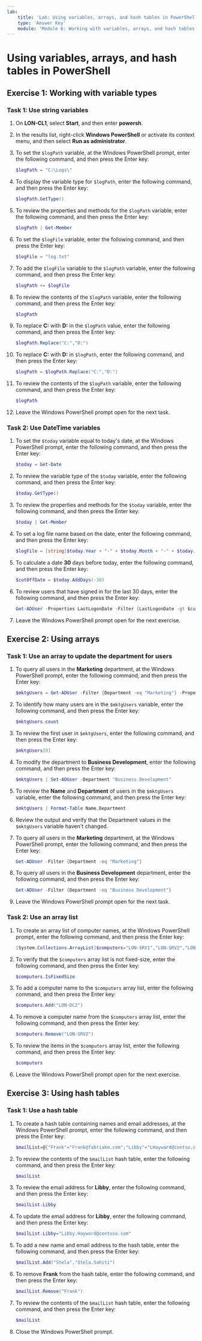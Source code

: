 ```yaml
---
lab:
    title: 'Lab: Using variables, arrays, and hash tables in PowerShell'
    type: 'Answer Key'
    module: 'Module 6: Working with variables, arrays, and hash tables'
---
```


# Using variables, arrays, and hash tables in PowerShell

## Exercise 1: Working with variable types

### Task 1: Use string variables

1. On **LON-CL1**, select **Start**, and then enter **powersh**.
1. In the results list, right-click **Windows PowerShell** or activate its context menu, and then select **Run as administrator**.
1. To set the `$logPath` variable, at the Windows PowerShell prompt, enter the following command, and then press the Enter key:

   ```powershell
   $logPath = "C:\Logs\"
   ```

1. To display the variable type for `$logPath`, enter the following command, and then press the Enter key:

   ```powershell
   $logPath.GetType()
   ```

1. To review the properties and methods for the `$logPath` variable, enter the following command, and then press the Enter key:

    ```powershell
    $logPath | Get-Member
    ```

1. To set the `$logFile` variable, enter the following command, and then press the Enter key:

    ```powershell
    $logFile = "log.txt"
    ```

1. To add the `$logFile` variable to the `$logPath` variable, enter the following command, and then press the Enter key:

    ```powershell
    $logPath += $logFile
    ```

1. To review the contents of the `$logPath` variable, enter the following command, and then press the Enter key:

    ```powershell
    $logPath
    ```

1. To replace **C:** with **D:** in the `$logPath` value, enter the following command, and then press the Enter key:

    ```powershell
    $logPath.Replace("C:","D:")
    ```

1. To replace **C:** with **D:** in `$logPath`, enter the following command, and then press the Enter key:

    ```powershell
    $logPath = $logPath.Replace("C:","D:")
    ```

1. To review the contents of the `$logPath` variable, enter the following command, and then press the Enter key:

     ```powershell
     $logPath
     ```

1. Leave the Windows PowerShell prompt open for the next task.

### Task 2: Use DateTime variables

1. To set the `$today` variable equal to today's date, at the Windows PowerShell prompt, enter the following command, and then press the Enter key:

   ```powershell
   $today = Get-Date
   ```

1. To review the variable type of the `$today` variable, enter the following command, and then press the Enter key:

   ```powershell
   $today.GetType()
   ```

1. To review the properties and methods for the `$today` variable, enter the following command, and then press the Enter key:

   ```powershell
   $today | Get-Member
   ```

1. To set a log file name based on the date, enter the following command, and then press the Enter key:

   ```powershell
   $logFile = [string]$today.Year + "-" + $today.Month + "-" + $today.Day + "-" + $today.Hour + "-" + $today.Minute + ".txt"
   ```

1. To calculate a date **30** days before today, enter the following command, and then press the Enter key:

   ```powershell
   $cutOffDate = $today.AddDays(-30)
   ```

1. To review users that have signed in for the last 30 days, enter the following command, and then press the Enter key:

   ```powershell
   Get-ADUser -Properties LastLogonDate -Filter {LastLogonDate -gt $cutOffDate}
   ```

1. Leave the Windows PowerShell prompt open for the next exercise.

## Exercise 2: Using arrays

### Task 1: Use an array to update the department for users

1. To query all users in the **Marketing** department, at the Windows PowerShell prompt, enter the following command, and then press the Enter key:

   ```powershell
   $mktgUsers = Get-ADUser -Filter {Department -eq "Marketing"} -Properties Department
   ```

1. To identify how many users are in the `$mktgUsers` variable, enter the following command, and then press the Enter key:

   ```powershell
   $mktgUsers.count
   ```

1. To review the first user in `$mktgUsers`, enter the following command, and then press the Enter key:

   ```powershell
   $mktgUsers[0]
   ```

1. To modify the department to **Business Development**, enter the following command, and then press the Enter key:

   ```powershell
   $mktgUsers | Set-ADUser -Department "Business Development"
   ```

1. To review the **Name** and **Department** of users in the `$mktgUsers` variable, enter the following command, and then press the Enter key:

   ```powershell
   $mktgUsers | Format-Table Name,Department
   ```

1. Review the output and verify that the Department values in the `$mktgUsers` variable haven't changed.

1. To query all users in the **Marketing** department, at the Windows PowerShell prompt, enter the following command, and then press the Enter key:

   ```powershell
   Get-ADUser -Filter {Department -eq "Marketing"}
   ```

1. To query all users in the **Business Development** department, enter the following command, and then press the Enter key:

   ```powershell
   Get-ADUser -Filter {Department -eq "Business Development"}
   ```

1. Leave the Windows PowerShell prompt open for the next task.

### Task 2: Use an array list

1. To create an array list of computer names, at the Windows PowerShell prompt, enter the following command, and then press the Enter key:

   ```powershell
   [System.Collections.ArrayList]$computers="LON-SRV1","LON-SRV2","LON-DC1"
   ```

1. To verify that the `$computers` array list is not fixed-size, enter the following command, and then press the Enter key:

   ```powershell
   $computers.IsFixedSize
   ```

1. To add a computer name to the `$computers` array list, enter the following command, and then press the Enter key:

   ```powershell
   $computers.Add("LON-DC2")
   ```

1. To remove a computer name from the `$computers` array list, enter the following command, and then press the Enter key:

   ```powershell
   $computers.Remove("LON-SRV2")
   ```

1. To review the items in the `$computers` array list, enter the following command, and then press the Enter key:

   ```powershell
   $computers
   ```

1. Leave the Windows PowerShell prompt open for the next exercise.

## Exercise 3: Using hash tables

### Task 1: Use a hash table

1. To create a hash table containing names and email addresses, at the Windows PowerShell prompt, enter the following command, and then press the Enter key:

   ```powershell
   $mailList=@{"Frank"="Frank@fabriakm.com";"Libby"="LHayward@contso.com";"Matej"="MSTaojanov@tailspintoys.com"}
   ```

1. To review the contents of the `$mailList` hash table, enter the following command, and then press the Enter key:

   ```powershell
   $mailList
   ```

1. To review the email address for **Libby**, enter the following command, and then press the Enter key:

   ```powershell
   $mailList.Libby
   ```

1. To update the email address for **Libby**, enter the following command, and then press the Enter key:

   ```powershell
   $mailList.Libby="Libby.Hayward@contoso.com"
   ```

1. To add a new name and email address to the hash table, enter the following command, and then press the Enter key:

   ```powershell
   $mailList.Add("Stela","Stela.Sahiti")
   ```

1. To remove **Frank** from the hash table, enter the following command, and then press the Enter key:

   ```powershell
   $mailList.Remove("Frank")
   ```

1. To review the contents of the `$mailList` hash table, enter the following command, and then press the Enter key:

   ```powershell
   $mailList
   ```

1. Close the Windows PowerShell prompt.
